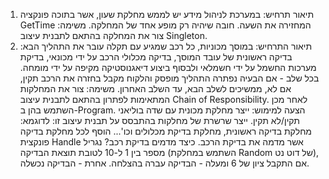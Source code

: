 1) תיאור תרחיש: במערכת לניהול מידע יש לממש מחלקת שעון, אשר בתוכה פונקציה GetTime המחזירה את השעה. חובה שיהיה רק מופע אחד של המחלקה.
משימה: צור את המחלקה בהתאם לתבנית עיצוב Singleton.
2) תיאור התרחיש: במוסך מכוניות, כל רכב שמגיע עם תקלה עובר את התהליך הבא: בדיקה ראשונית של עובד המוסך, בדיקה מכלולי הרכב על ידי מכונאי, בדיקת מערכות החשמל על ידי חשמלאי ולבסוף ביצוע דיאגנוסטיקה מקיפה על ידי מומחה. בכל שלב - אם הבעיה נפתרה התהליך מופסק והלקוח מקבל בחזרה את הרכב תקין, אם לא, ממשיכים לשלב הבא, עד השלב האחרון.
משימה: צור את המחלקות המתאימות לפתרון בהתאם לתבנית עיצוב Chain of Responsibility. לאחר מכן השתמש בהן ב-Program.
הצעה למימוש: ייצר מחלקת מכונית עם שדה בוליאני תקין/לא תקין. ייצר שרשרת של מחלקות בהתבסס על תבנית עיצוב זו: לדוגמא: מחלקת בדיקה ראשונית, מחלקת בדיקת מכלולים וכו'... הוסף לכל מחלקת בדיקה פונקצית Handle אשר מדמה את בדיקת הרכב. כיצד מדמים בדיקת רכב? נגריל מספר בין 1 ל-10 לטובת תוצאת הבדיקה (השתמש במחלקת Random של דוט נט), אם התקבל ציון של 6 ומעלה - הבדיקה עברה בהצלחה. אחרת - הבדיקה נכשלה.
